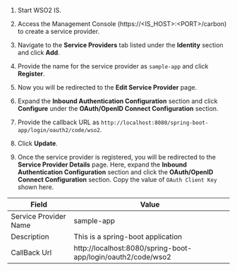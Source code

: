 1.	Start WSO2 IS.

2.	Access the Management Console (https://<IS_HOST\>:<PORT\>/carbon) to create a service provider.

3.	Navigate to the **Service Providers** tab listed under the **Identity** section and click **Add**.

4.	Provide the name for the service provider as `sample-app` and click **Register**. 

5.	Now you will be redirected to the **Edit Service Provider** page.

6.	Expand the  **Inbound Authentication Configuration** section and click **Configure** under the **OAuth/OpenID Connect Configuration** section.

7.	Provide the callback URL as `http://localhost:8080/spring-boot-app/login/oauth2/code/wso2`.

8.	Click **Update**.

9.	Once the service provider is registered, you will be redirected to the **Service Provider Details** page. Here, expand the **Inbound Authentication 			Configuration** section and click the **OAuth/OpenID Connect Configuration** section. Copy the value of  `OAuth Client Key` shown here.

 
| Field                 | Value                                                                                                 | 
| --------------------- | -----------------------------                                                                         | 
| Service Provider Name | sample-app                                                                                            |
| Description           | This is a spring-boot application                                                                     | 
| CallBack Url          | http://localhost:8080/spring-boot-app/login/oauth2/code/wso2                                          |
